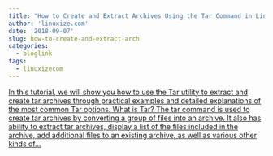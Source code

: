 ```yaml
---
title: "How to Create and Extract Archives Using the Tar Command in Linux"
author: 'linuxize.com'
date: '2018-09-07'
slug: how-to-create-and-extract-arch
categories:
  - bloglink
tags:
  - linuxizecom
---
```


[In this tutorial, we will show you how to use the Tar utility to extract and create tar archives through practical examples and detailed explanations of the most common Tar options. What is Tar? The tar command is used to create tar archives by converting a group of files into an archive. It also has ability to extract tar archives, display a list of the files included in the archive, add additional files to an existing archive, as well as various other kinds of...<click to read more>](https://linuxize.com/post/how-to-create-and-extract-archives-using-the-tar-command-in-linux/)

